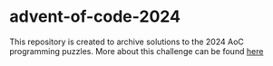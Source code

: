 # advent-of-code-2024
This repository is created to archive solutions to the 2024 AoC programming puzzles.
More about this challenge can be found [here](https://adventofcode.com/2024/about)
